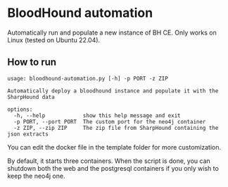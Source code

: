 # BloodHound automation
Automatically run and populate a new instance of BH CE.
Only works on Linux (tested on Ubuntu 22.04). 

## How to run
```
usage: bloodhound-automation.py [-h] -p PORT -z ZIP

Automatically deploy a bloodhound instance and populate it with the SharpHound data

options:
  -h, --help            show this help message and exit
  -p PORT, --port PORT  The custom port for the neo4j container
  -z ZIP, --zip ZIP     The zip file from SharpHound containing the json extracts
```

You can edit the docker file in the template folder for more customization.

By default, it starts three containers. When the script is done, you can shutdown both the web and the postgresql containers if you only wish to keep the neo4j one.
